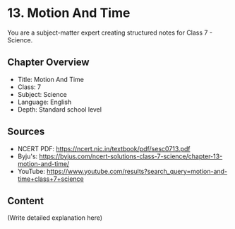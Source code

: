# 13. Motion And Time

You are a subject-matter expert creating structured notes for Class 7 - Science.

## Chapter Overview
- Title: Motion And Time
- Class: 7
- Subject: Science
- Language: English
- Depth: Standard school level

## Sources
- NCERT PDF: https://ncert.nic.in/textbook/pdf/sesc0713.pdf
- Byju's: https://byjus.com/ncert-solutions-class-7-science/chapter-13-motion-and-time/
- YouTube: https://www.youtube.com/results?search_query=motion-and-time+class+7+science

## Content
(Write detailed explanation here)
